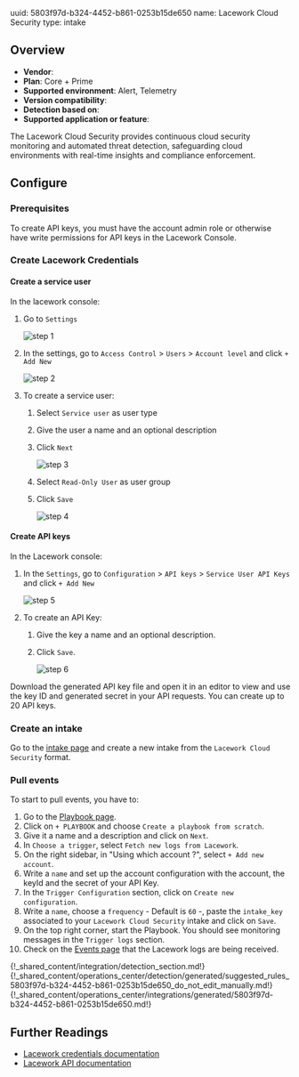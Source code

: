 uuid: 5803f97d-b324-4452-b861-0253b15de650
name: Lacework Cloud Security
type: intake

## Overview
- **Vendor**:
- **Plan**: Core + Prime
- **Supported environment**: Alert, Telemetry
- **Version compatibility**:
- **Detection based on**:
- **Supported application or feature**:

The Lacework Cloud Security provides continuous cloud security monitoring and automated threat detection, safeguarding cloud environments with real-time insights and compliance enforcement.



## Configure

### Prerequisites

To create API keys, you must have the account admin role or otherwise have write permissions for API keys in the Lacework Console.

### Create Lacework Credentials

#### Create a service user

In the lacework console:

1. Go to `Settings`

    ![step 1](/assets/operation_center/integration_catalog/cloud_and_saas/lacework/step_01.png)

2. In the settings, go to `Access Control` > `Users` > `Account level` and click `+ Add New`

    ![step 2](/assets/operation_center/integration_catalog/cloud_and_saas/lacework/step_02.png)

3. To create a service user:

    1. Select `Service user` as user type 
    2. Give the user a name and an optional description
    3. Click `Next`

        ![step 3](/assets/operation_center/integration_catalog/cloud_and_saas/lacework/step_03.png)

    4. Select `Read-Only User` as user group 
    5. Click `Save`

        ![step 4](/assets/operation_center/integration_catalog/cloud_and_saas/lacework/step_04.png)

#### Create API keys

In the Lacework console:

1. In the `Settings`, go to `Configuration` > `API keys` > `Service User API Keys` and click `+ Add New`

    ![step 5](/assets/operation_center/integration_catalog/cloud_and_saas/lacework/step_05.png)

2. To create an API Key:

    1. Give the key a name and an optional description.
    2. Click `Save`.

        ![step 6](/assets/operation_center/integration_catalog/cloud_and_saas/lacework/step_06.png)

Download the generated API key file and open it in an editor to view and use the key ID and generated secret in your API requests. You can create up to 20 API keys.


### Create an intake

Go to the [intake page](https://app.sekoia.io/operations/intakes) and create a new intake from the `Lacework Cloud Security` format.

### Pull events

To start to pull events, you have to:

1. Go to the [Playbook page](https://app.sekoia.io/operations/playbooks).
2. Click on `+ PLAYBOOK` and choose `Create a playbook from scratch`.
3. Give it a name and a description and click on `Next`.
4. In `Choose a trigger`, select `Fetch new logs from Lacework`.
5. On the right sidebar, in "Using which account ?", select `+ Add new account`.
6. Write a `name` and set up the account configuration with the account, the keyId and the secret of your API Key.
7. In the `Trigger Configuration` section, click on `Create new configuration`.
8. Write a `name`, choose a `frequency` - Default is `60` -, paste the `intake_key` associated to your `Lacework Cloud Security` intake and click on `Save`.
9. On the top right corner, start the Playbook. You should see monitoring messages in the `Trigger logs` section.
10. Check on the [Events page](https://app.sekoia.io/operations/events) that the Lacework logs are being received.


{!_shared_content/integration/detection_section.md!}
{!_shared_content/operations_center/detection/generated/suggested_rules_5803f97d-b324-4452-b861-0253b15de650_do_not_edit_manually.md!}
{!_shared_content/operations_center/integrations/generated/5803f97d-b324-4452-b861-0253b15de650.md!}

## Further Readings

- [Lacework credentials documentation](https://docs.lacework.net/api/api-access-keys-and-tokens)
- [Lacework API documentation](https://docs.lacework.net/api/v2/docs)
